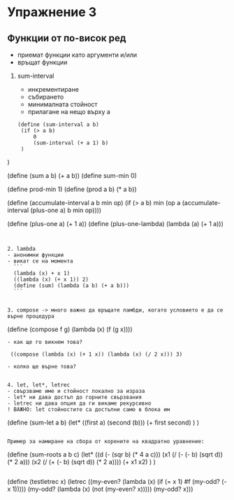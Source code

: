 # Упражнение 3

## Функции от по-висок ред
  - приемат функции като аргументи и/или
  - връщат функции


1. sum-interval
   - инкрементиране
   - събирането
   - минималната стойност
   - прилагане на нещо върху а


   ```
   (define (sum-interval a b)
    (if (> a b)
        0
        (sum-interval (+ a 1) b)
    )
  )


  (define (sum a b) (+ a b))
  (define sum-min 0)


  (define prod-min 1)
  (define (prod a b) (* a b))

  (define (accumulate-interval a b min op)
    (if (> a b)
      min
      (op a (accumulate-interval (plus-one a) b min op))))


  (define (plus-one a) (+ 1 a))
  (define (plus-one-lambda) (lambda (a) (+ 1 a)))
  ```


2. lambda
  - анонимни функции
  - викат се на момента
    ```
    (lambda (x) + x 1)
    ((lambda (x) (+ x 1)) 2)
    (define (sum) (lambda (a b) (+ a b)))
    ```


3. compose -> много важно да връщате ламбди, когато условието е да се върне процедура
  ```
  (define (compose f g)
    (lambda (x) (f (g x))))
  ```
  - как ще го викнем това?
  ```
     ((compose (lambda (x) (+ 1 x)) (lambda (x) (/ 2 x))) 3)
  ```
  - колко ще върне това?


4. let, let*, letrec
  - свързваме име и стойност локално за израза
  - let* ни дава достъп до горните свързвания
  - letrec ни дава опция да ги викаме рекурсивно
  ! ВАЖНО: let стойностите са достъпни само в блока им

  ```
  (define (sum-let a b)
    (let*
      ((first a)
      (second (b)))
      (+ first second)
    )
  )
  ```

  Пример за намиране на сбора от корените на квадратно уравнение:
  ```
  (define (sum-roots a b c)
    (let* ((d (- (sqr b) (* 4 a c)))
          (x1 (/ (- (- b) (sqrt d)) (* 2 a)))
          (x2 (/ (+ (- b) (sqrt d)) (* 2 a))))
      (+ x1 x2)
    )
  )
  ```

  ```
  (define (testletrec x)
    (letrec
      ((my-even? (lambda (x)
                  (if (= x 1)
                      #f
                      (my-odd? (- x 1)))))
      (my-odd? (lambda (x)
                  (not (my-even? x)))))
      (my-odd? x)))
  ```